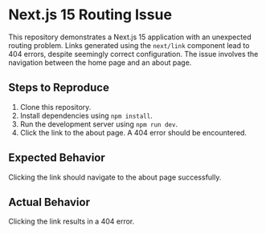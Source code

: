 # Next.js 15 Routing Issue

This repository demonstrates a Next.js 15 application with an unexpected routing problem. Links generated using the `next/link` component lead to 404 errors, despite seemingly correct configuration. The issue involves the navigation between the home page and an about page.

## Steps to Reproduce

1. Clone this repository.
2. Install dependencies using `npm install`.
3. Run the development server using `npm run dev`.
4. Click the link to the about page. A 404 error should be encountered.

## Expected Behavior

Clicking the link should navigate to the about page successfully.

## Actual Behavior

Clicking the link results in a 404 error.